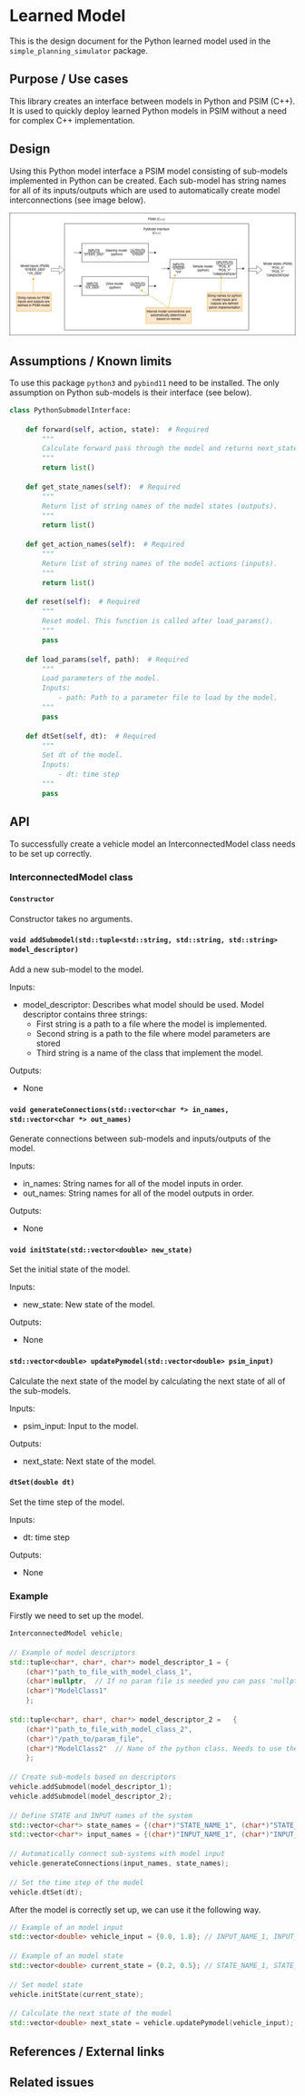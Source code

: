 # Learned Model

This is the design document for the Python learned model used in the `simple_planning_simulator` package.

## Purpose / Use cases

<!-- Required -->
<!-- Things to consider:
    - Why did we implement this feature? -->

This library creates an interface between models in Python and PSIM (C++). It is used to quickly deploy learned Python models in PSIM without a need for complex C++ implementation.

## Design

<!-- Required -->
<!-- Things to consider:
    - How does it work? -->

Using this Python model interface a PSIM model consisting of sub-models implemented in Python can be created. Each sub-model has string names for all of its inputs/outputs which are used to automatically create model interconnections (see image below).  

![pymodel_interface](./image/python_model_interface.png "PyModel interface")

## Assumptions / Known limits

<!-- Required -->

To use this package `python3` and `pybind11` need to be installed. The only assumption on Python sub-models is their interface (see below).

```python
class PythonSubmodelInterface:

    def forward(self, action, state):  # Required
        """
        Calculate forward pass through the model and returns next_state.
        """
        return list()
    
    def get_state_names(self):  # Required
        """
        Return list of string names of the model states (outputs).
        """
        return list()

    def get_action_names(self):  # Required
        """
        Return list of string names of the model actions (inputs).
        """
        return list()

    def reset(self):  # Required
        """
        Reset model. This function is called after load_params().
        """
        pass

    def load_params(self, path):  # Required
        """
        Load parameters of the model. 
        Inputs:
            - path: Path to a parameter file to load by the model.
        """
        pass

    def dtSet(self, dt):  # Required
        """
        Set dt of the model.
        Inputs:
            - dt: time step
        """
        pass
```

## API

<!-- Required -->
<!-- Things to consider:
    - How do you use the package / API? -->

To successfully create a vehicle model an InterconnectedModel class needs to be set up correctly. 

### InterconnectedModel class

#### ```Constructor```
Constructor takes no arguments.

#### ```void addSubmodel(std::tuple<std::string, std::string, std::string> model_descriptor)```
Add a new sub-model to the model.

Inputs:
* model_descriptor: Describes what model should be used. Model descriptor contains three strings:
    * First string is a path to a file where the model is implemented.
    * Second string is a path to the file where model parameters are stored
    * Third string is a name of the class that implement the model.

Outputs:
* None 

#### ```void generateConnections(std::vector<char *> in_names, std::vector<char *> out_names)```
Generate connections between sub-models and inputs/outputs of the model.

Inputs:
* in_names: String names for all of the model inputs in order.
* out_names: String names for all of the model outputs in order.

Outputs:
* None 

#### ```void initState(std::vector<double> new_state)```
Set the initial state of the model.

Inputs:
* new_state: New state of the model.

Outputs:
* None 

#### ```std::vector<double> updatePymodel(std::vector<double> psim_input)```
Calculate the next state of the model by calculating the next state of all of the sub-models.

Inputs:
* psim_input: Input to the model.

Outputs:
* next_state: Next state of the model.

#### ```dtSet(double dt)```
Set the time step of the model. 

Inputs:
* dt: time step

Outputs:
* None 

### Example
Firstly we need to set up the model.
```C++
InterconnectedModel vehicle;

// Example of model descriptors
std::tuple<char*, char*, char*> model_descriptor_1 = {
    (char*)"path_to_file_with_model_class_1",
    (char*)nullptr,  // If no param file is needed you can pass 'nullptr' 
    (char*)"ModelClass1"
    };

std::tuple<char*, char*, char*> model_descriptor_2 =   {
    (char*)"path_to_file_with_model_class_2",
    (char*)"/path_to/param_file",
    (char*)"ModelClass2"  // Name of the python class. Needs to use the interface from 'Assumptions'
    };

// Create sub-models based on descriptors
vehicle.addSubmodel(model_descriptor_1);
vehicle.addSubmodel(model_descriptor_2);

// Define STATE and INPUT names of the system
std::vector<char*> state_names = {(char*)"STATE_NAME_1", (char*)"STATE_NAME_2"};
std::vector<char*> input_names = {(char*)"INPUT_NAME_1", (char*)"INPUT_NAME_2"};

// Automatically connect sub-systems with model input 
vehicle.generateConnections(input_names, state_names);

// Set the time step of the model
vehicle.dtSet(dt);
```

After the model is correctly set up, we can use it the following way. 

```C++
// Example of an model input
std::vector<double> vehicle_input = {0.0, 1.0}; // INPUT_NAME_1, INPUT_NAME_2

// Example of an model state
std::vector<double> current_state = {0.2, 0.5}; // STATE_NAME_1, STATE_NAME_2

// Set model state 
vehicle.initState(current_state);

// Calculate the next state of the model
std::vector<double> next_state = vehicle.updatePymodel(vehicle_input);
```

## References / External links

<!-- Optional -->

## Related issues

<!-- Required -->
